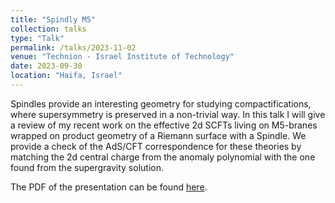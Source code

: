 ```yaml
---
title: "Spindly M5"
collection: talks
type: "Talk"
permalink: /talks/2023-11-02
venue: "Technion - Israel Institute of Technology"
date: 2023-09-30
location: "Haifa, Israel"
---
```


Spindles provide an interesting geometry for studying compactifications, where supersymmetry is preserved in a non-trivial way. In this talk I will give a review of my recent work on the effective 2d SCFTs living on M5-branes wrapped on product geometry of a Riemann surface with a Spindle. We provide a check of the AdS/CFT correspondence for these theories by matching the 2d central charge from the anomaly polynomial with the one found from the supergravity solution.

The PDF of the presentation can be found [here](http://davidemorgante.github.io/files/Techinon.pdf). 
